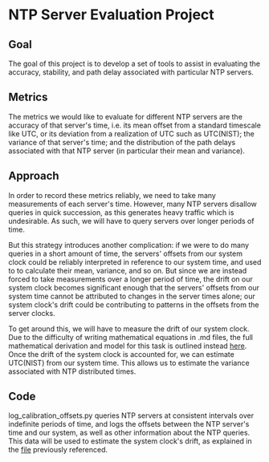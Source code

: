 # NTP Server Evaluation Project

## Goal
The goal of this project is to develop a set of tools to assist in evaluating the accuracy, stability, and path delay associated with particular NTP servers.

## Metrics
The metrics we would like to evaluate for different NTP servers are the
accuracy of that server's time, i.e. its mean offset from a standard timescale
like UTC, or its deviation from a realization of UTC such as UTC(NIST); the variance of that server's time; and the distribution of the path delays associated with that NTP server (in particular their mean and variance).

## Approach 
In order to record these metrics reliably, we need to take many measurements of each server's time. However, many NTP servers disallow queries in quick succession, as this generates heavy traffic which is undesirable. As such, we will have to query servers over longer periods of time.

But this strategy introduces another complication: if we were to do many queries in a short amount of time, the servers' offsets from our system clock could be reliably interpreted in reference to our system time, and used to to calculate their mean, variance, and so on. But since we are instead forced to take measurements over a longer period of time, the drift on our system clock becomes significant enough that the servers' offsets from our system time cannot be attributed to changes in the server times alone; our system clock's drift could be contributing to patterns in the offsets from the server clocks.

To get around this, we will have to measure the drift of our system clock. Due
to the difficulty of writing mathematical equations in .md files, the full mathematical derivation and model for this task is outlined instead [here](model.pdf). Once the drift of the system clock is accounted for, we can estimate UTC(NIST) from our system time. This allows us to estimate the variance associated with NTP distributed times.

## Code
log_calibration_offsets.py queries NTP servers at consistent intervals over indefinite periods of time, and logs the offsets between the NTP server's time and our system, as well as other information about the NTP queries. This data will be used to estimate the system clock's drift, as explained in the [file](model.pdf) previously referenced.
